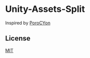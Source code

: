 # Unity-Assets-Split

Inspired by [PoroCYon](https://gitlab.com/users/PoroCYon/snippets)

## License
[MIT](https://github.com/KOZ39/Unity-Assets-Split/blob/master/LICENSE)